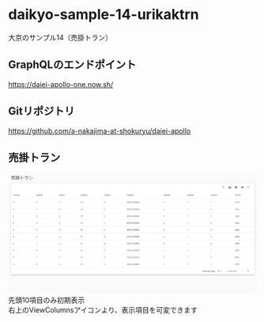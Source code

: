 # daikyo-sample-14-urikaktrn
大京のサンプル14（売掛トラン）

## GraphQLのエンドポイント
https://daiei-apollo-one.now.sh/

## Gitリポジトリ
https://github.com/a-nakajima-at-shokuryu/daiei-apollo

## 売掛トラン
![キャプチャ1](Capture1.png)
先頭10項目のみ初期表示  
右上のViewColumnsアイコンより、表示項目を可変できます
